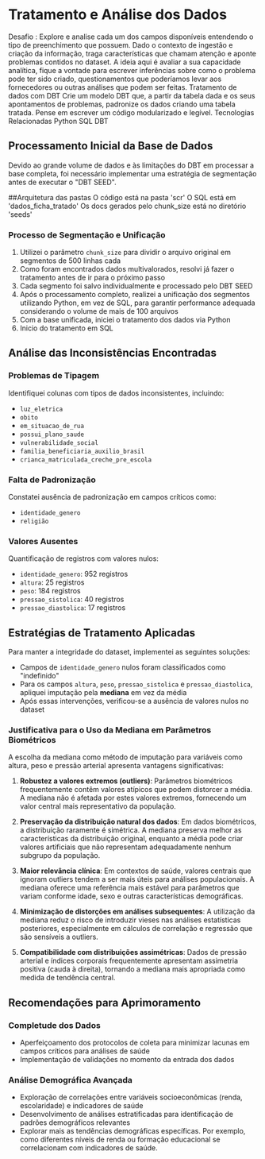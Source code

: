 # Tratamento e Análise dos Dados
Desafio :
Explore e analise cada um dos campos disponíveis entendendo o tipo de preenchimento que possuem.
Dado o contexto de ingestão e criação da informação, traga características que chamam atenção e aponte problemas contidos no dataset. A ideia aqui é avaliar a sua capacidade analítica, fique a vontade para escrever inferências sobre como o problema pode ter sido criado, questionamentos que poderíamos levar aos fornecedores ou outras análises que podem ser feitas.
Tratamento de dados com DBT
Crie um modelo DBT que, a partir da tabela dada e os seus apontamentos de problemas, padronize os dados criando uma tabela tratada. Pense em escrever um código modularizado e legível.
Tecnologias Relacionadas
Python
SQL
DBT

## Processamento Inicial da Base de Dados

Devido ao grande volume de dados e às limitações do DBT em processar a base completa, foi necessário implementar uma estratégia de segmentação antes de executar o "DBT SEED".

##Arquitetura das pastas
O código está na pasta 'scr' 
O SQL está em 'dados_ficha_tratado'
Os docs gerados pelo chunk_size está no diretório 'seeds'
### Processo de Segmentação e Unificação

1. Utilizei o parâmetro `chunk_size` para dividir o arquivo original em segmentos de 500 linhas cada
2. Como foram encontrados dados multivalorados, resolvi já fazer o tratamento antes de ir para o próximo passo
3. Cada segmento foi salvo individualmente e processado pelo DBT SEED
4. Após o processamento completo, realizei a unificação dos segmentos utilizando Python, em vez de SQL, para garantir performance adequada considerando o volume de mais de 100 arquivos
5. Com a base unificada, iniciei o tratamento dos dados via Python
6. Inicio do tratamento em SQL



## Análise das Inconsistências Encontradas

### Problemas de Tipagem
Identifiquei colunas com tipos de dados inconsistentes, incluindo:
- `luz_eletrica`
- `obito`
- `em_situacao_de_rua`
- `possui_plano_saude`
- `vulnerabilidade_social`
- `familia_beneficiaria_auxilio_brasil`
- `crianca_matriculada_creche_pre_escola`

### Falta de Padronização
Constatei ausência de padronização em campos críticos como:
- `identidade_genero`
- `religião`

### Valores Ausentes
Quantificação de registros com valores nulos:
- `identidade_genero`: 952 registros
- `altura`: 25 registros
- `peso`: 184 registros
- `pressao_sistolica`: 40 registros
- `pressao_diastolica`: 17 registros

## Estratégias de Tratamento Aplicadas

Para manter a integridade do dataset, implementei as seguintes soluções:

- Campos de `identidade_genero` nulos foram classificados como "indefinido"
- Para os campos `altura`, `peso`, `pressao_sistolica` e `pressao_diastolica`, apliquei imputação pela **mediana** em vez da média
- Após essas intervenções, verificou-se a ausência de valores nulos no dataset

### Justificativa para o Uso da Mediana em Parâmetros Biométricos

A escolha da mediana como método de imputação para variáveis como altura, peso e pressão arterial apresenta vantagens significativas:

1. **Robustez a valores extremos (outliers)**: Parâmetros biométricos frequentemente contêm valores atípicos que podem distorcer a média. A mediana não é afetada por estes valores extremos, fornecendo um valor central mais representativo da população.

2. **Preservação da distribuição natural dos dados**: Em dados biométricos, a distribuição raramente é simétrica. A mediana preserva melhor as características da distribuição original, enquanto a média pode criar valores artificiais que não representam adequadamente nenhum subgrupo da população.

3. **Maior relevância clínica**: Em contextos de saúde, valores centrais que ignoram outliers tendem a ser mais úteis para análises populacionais. A mediana oferece uma referência mais estável para parâmetros que variam conforme idade, sexo e outras características demográficas.

4. **Minimização de distorções em análises subsequentes**: A utilização da mediana reduz o risco de introduzir vieses nas análises estatísticas posteriores, especialmente em cálculos de correlação e regressão que são sensíveis a outliers.

5. **Compatibilidade com distribuições assimétricas**: Dados de pressão arterial e índices corporais frequentemente apresentam assimetria positiva (cauda à direita), tornando a mediana mais apropriada como medida de tendência central.

## Recomendações para Aprimoramento

### Completude dos Dados
- Aperfeiçoamento dos protocolos de coleta para minimizar lacunas em campos críticos para análises de saúde
- Implementação de validações no momento da entrada dos dados

### Análise Demográfica Avançada
- Exploração de correlações entre variáveis socioeconômicas (renda, escolaridade) e indicadores de saúde
- Desenvolvimento de análises estratificadas para identificação de padrões demográficos relevantes
- Explorar mais as tendências demográficas específicas. Por exemplo, como diferentes níveis de renda ou formação educacional se correlacionam com indicadores de saúde.
